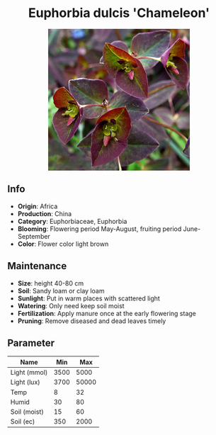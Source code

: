 <h1 align='center'>Euphorbia dulcis 'Chameleon'</h1>
<p align="center">
    <img 
        align='center'
        width='320'
        src="../images/euphorbia dulcis chameleon.png" 
        alt='Euphorbia dulcis 'Chameleon'' />
</p>

## Info

 - **Origin**: Africa
 - **Production**: China
 - **Category**: Euphorbiaceae, Euphorbia
 - **Blooming**: Flowering period May-August, fruiting period June-September
 - **Color**: Flower color light brown

## Maintenance

 - **Size**: height 40-80 cm
 - **Soil**: Sandy loam or clay loam
 - **Sunlight**: Put in warm places with scattered light
 - **Watering**: Only need keep soil moist
 - **Fertilization**: Apply manure once at the early flowering stage
 - **Pruning**: Remove diseased and dead leaves timely

## Parameter

| Name         | Min  | Max   |
|--------------|------|-------|
| Light (mmol) | 3500 | 5000  |
| Light (lux)  | 3700 | 50000 |
| Temp         | 8    | 32    |
| Humid        | 30   | 80    |
| Soil (moist) | 15   | 60    |
| Soil (ec)    | 350  | 2000  |